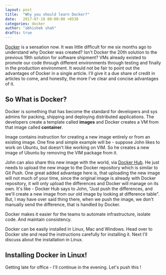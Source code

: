 ```yaml
---
layout: post
title:  "Why you should learn Docker?"
date:   2017-07-18 00:00:00 +0530
categories: docker
author: "abhishek shah"
drafts: true
---
```


[Docker](https://www.docker.com/) is a sensation now. It was little difficult for me six months ago to understand why Docker was created? Isn't Docker the 20th solution to the previous 19th solution for software shipment? VMs already existed to promote our code through different environments through testing and finally in the production environment. It would not be fair to point out the advantages of Docker in a single article. I'll give it a due share of credit in articles to come, and honestly, the more I've clear and concise advantages of it.

## So What is Docker?
Docker is something that has become the standard for developers and sys admins for packing, shipping and deploying distributed applications. The developers create a template called **images** and Docker creates a VM from that image called **container**.

Image contains instruction for creating a new image entirely or from an existing image. One fine and simple example will be - suppose John likes to work on Ubuntu, but doesn't like working on VIM. So he creates a new image of Ubuntu by removing the VIM package from it.

John can also share this new image with the world, via [Docker Hub](https://hub.docker.com/). He just needs to upload the new image to the Docker repository which is similar to Git Push. One great added advantage here is, that uploading the new image will not much of your time, since the original image is already with Docker repository, it will only upload the differences and Docker will manage on its own. It's like - Docker Hub says to John, "Just push the differences, and we'll create a new image from our old image by looking at difference table". But, I may have over said thing there, when we push the image, we don't manually send the difference, that is handled by Docker.  

Docker makes it easier for the teams to automate infrastructure, isolate code. And maintain consistency.

Docker can be easily installed in Linux, Mac and Windows. Head over to Docker site and read the instructions carefully for installing it. Next I'll discuss about the installation in Linux.

## Installing Docker in Linux!
Getting late for office - I'll continue in the evening. Let's push this !
